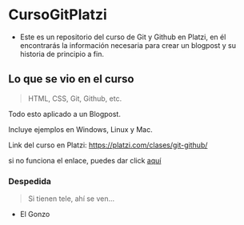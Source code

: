 # CursoGitPlatzi

- Este es un repositorio del curso de Git y Github en Platzi, en él encontrarás la información necesaria para crear un blogpost y su historia de principio a fin.

## Lo que se vio en el curso
> HTML, CSS, Git, Github, etc.

Todo esto aplicado a un Blogpost.

Incluye ejemplos en Windows, Linux y Mac.

Link del curso en Platzi:
https://platzi.com/clases/git-github/

si no funciona el enlace, puedes dar click [aquí](https://platzi.com/clases/git-github/ "aquí")

### Despedida

> Si tienen tele, ahí se ven...
  - El Gonzo

